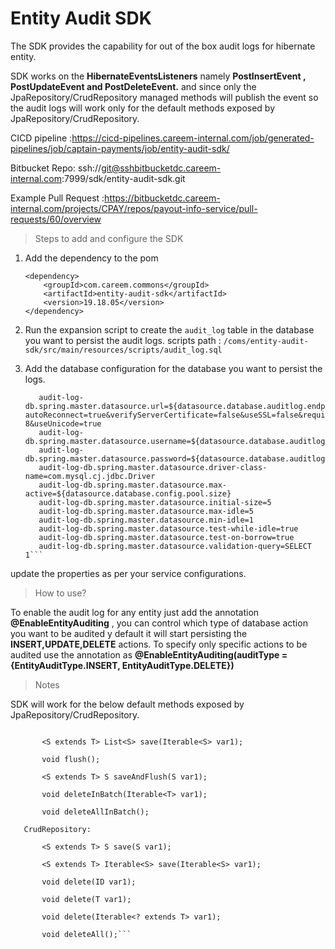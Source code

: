 # Entity Audit SDK

The SDK provides the capability for out of the box audit logs for hibernate entity.

SDK works on the **HibernateEventsListeners** namely **PostInsertEvent , PostUpdateEvent and PostDeleteEvent.**
and since only the JpaRepository/CrudRepository managed methods will publish the event so the audit logs will work only for the default methods exposed by JpaRepository/CrudRepository.

CICD pipeline :https://cicd-pipelines.careem-internal.com/job/generated-pipelines/job/captain-payments/job/entity-audit-sdk/

Bitbucket Repo: ssh://git@sshbitbucketdc.careem-internal.com:7999/sdk/entity-audit-sdk.git 

Example Pull Request :https://bitbucketdc.careem-internal.com/projects/CPAY/repos/payout-info-service/pull-requests/60/overview

> Steps to add and configure the SDK
1. Add the dependency to the pom

    ```
    <dependency>
        <groupId>com.careem.commons</groupId>
        <artifactId>entity-audit-sdk</artifactId>
        <version>19.18.05</version>
    </dependency>
   ```
   
 2. Run the expansion script to create the `audit_log` table in the database you want to persist the audit logs.
    scripts path :  `/coms/entity-audit-sdk/src/main/resources/scripts/audit_log.sql`
 3. Add the database configuration for the database you want to persist the logs.
    ```# payout-info-db master
       audit-log-db.spring.master.datasource.url=${datasource.database.auditlog.endpoint}/${datasource.database.auditlog.schema}?autoReconnect=true&verifyServerCertificate=false&useSSL=false&requireSSL=false&characterEncoding=UTF-8&useUnicode=true
       audit-log-db.spring.master.datasource.username=${datasource.database.auditlog.username}
       audit-log-db.spring.master.datasource.password=${datasource.database.auditlog.password}
       audit-log-db.spring.master.datasource.driver-class-name=com.mysql.cj.jdbc.Driver
       audit-log-db.spring.master.datasource.max-active=${datasource.database.config.pool.size}
       audit-log-db.spring.master.datasource.initial-size=5
       audit-log-db.spring.master.datasource.max-idle=5
       audit-log-db.spring.master.datasource.min-idle=1
       audit-log-db.spring.master.datasource.test-while-idle=true
       audit-log-db.spring.master.datasource.test-on-borrow=true
       audit-log-db.spring.master.datasource.validation-query=SELECT 1```
update the properties as per your service configurations.       


>How to use?

To enable the audit log for any entity just add the annotation **@EnableEntityAuditing** , you can control which type of database action you want to be audited y default it will start persisting the **INSERT,UPDATE,DELETE** actions.
To specify only specific actions to be audited use the annotation as **@EnableEntityAuditing(auditType = {EntityAuditType.INSERT, EntityAuditType.DELETE})**

>Notes

SDK will work for the below default methods exposed by JpaRepository/CrudRepository.
```JpaRepository:
       
       <S extends T> List<S> save(Iterable<S> var1);
   
       void flush();
   
       <S extends T> S saveAndFlush(S var1);
   
       void deleteInBatch(Iterable<T> var1);
   
       void deleteAllInBatch();
   
   CrudRepository:
   
       <S extends T> S save(S var1);
   
       <S extends T> Iterable<S> save(Iterable<S> var1);
   
       void delete(ID var1);
   
       void delete(T var1);
   
       void delete(Iterable<? extends T> var1);
   
       void deleteAll();```